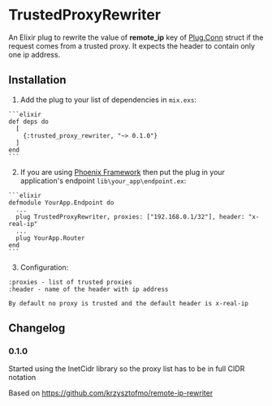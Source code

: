 # TrustedProxyRewriter

An Elixir plug to rewrite the value of **remote_ip** key of [Plug.Conn](https://hexdocs.pm/plug/Plug.Conn.html) struct if the request comes from a trusted proxy.
It expects the header to contain only one ip address.

## Installation

  1. Add the plug to your list of dependencies in `mix.exs`:

    ```elixir
    def deps do
      [
        {:trusted_proxy_rewriter, "~> 0.1.0"}
      ]
    end
    ```

  2. If you are using [Phoenix Framework](http://www.phoenixframework.org/) then put the plug in your application's endpoint `lib\your_app\endpoint.ex`:

    ```elixir
    defmodule YourApp.Endpoint do
      ...
      plug TrustedProxyRewriter, proxies: ["192.168.0.1/32"], header: "x-real-ip"
      ...
      plug YourApp.Router
    end
    ```

  3. Configuration:

    :proxies - list of trusted proxies
    :header - name of the header with ip address

    By default no proxy is trusted and the default header is x-real-ip

## Changelog

### 0.1.0
Started using the InetCidr library so the proxy list has to be in full CIDR notation

Based on https://github.com/krzysztofmo/remote-ip-rewriter
